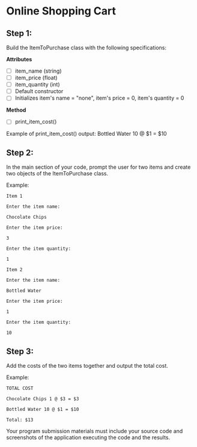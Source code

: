 # Online Shopping Cart
## Step 1: 
Build the ItemToPurchase class with the following specifications:

**Attributes**
- [ ] item_name (string)
- [ ] item_price (float)
- [ ] item_quantity (int)
- [ ] Default constructor
- [ ] Initializes item's name = "none", item's price = 0, item's quantity = 0

**Method**
- [ ] print_item_cost()
  
Example of print_item_cost() output:
Bottled Water 10 @ $1 = $10

## Step 2: 
In the main section of your code, prompt the user for two items and create two objects of the ItemToPurchase class.

Example:
```
Item 1

Enter the item name:

Chocolate Chips

Enter the item price:

3

Enter the item quantity:

1

Item 2

Enter the item name:

Bottled Water

Enter the item price:

1

Enter the item quantity:

10
```

## Step 3: 
Add the costs of the two items together and output the total cost.

Example:
```
TOTAL COST

Chocolate Chips 1 @ $3 = $3

Bottled Water 10 @ $1 = $10

Total: $13
```
Your program submission materials must include your source code and screenshots of the application executing the code and the results.